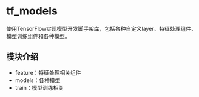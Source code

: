 # tf_models

使用TensorFlow实现模型开发脚手架库，包括各种自定义layer、特征处理组件、模型训练组件和各种模型。

## 模块介绍

- feature：特征处理相关组件
- models：各种模型
- train：模型训练相关